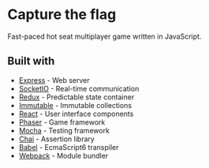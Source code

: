 # Capture the flag

Fast-paced hot seat multiplayer game written in JavaScript.

## Built with

- [Express](http://expressjs.com/) - Web server
- [SocketIO](http://socket.io/) - Real-time communication
- [Redux](http://redux.js.org/) - Predictable state container
- [Immutable](https://facebook.github.io/immutable-js/) - Immutable collections
- [React](https://facebook.github.io/react/) - User interface components
- [Phaser](http://phaser.io/) - Game framework
- [Mocha](https://mochajs.org/) - Testing framework
- [Chai](http://chaijs.com/) - Assertion library
- [Babel](https://babeljs.io/) - EcmaScript6 transpiler
- [Webpack](https://webpack.github.io/) - Module bundler
